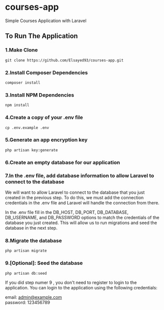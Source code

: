 # courses-app

Simple Courses Application with Laravel

## To Run The Application

### 1.Make Clone

```
git clone https://github.com/Elsayed93/courses-app.git
```

### 2.Install Composer Dependencies

```
composer install
```

### 3.Install NPM Dependencies

```
npm install
```

### 4.Create a copy of your .env file

```
cp .env.example .env
```

### 5.Generate an app encryption key

```
php artisan key:generate
```

### 6.Create an empty database for our application

### 7.In the .env file, add database information to allow Laravel to connect to the database

<p>
    We will want to allow Laravel to connect to the database that you just created in the previous step. To do this, we must add the connection credentials in the .env file and Laravel will handle the connection from there.

In the .env file fill in the DB_HOST, DB_PORT, DB_DATABASE, DB_USERNAME, and DB_PASSWORD options to match the credentials of the database you just created. This will allow us to run migrations and seed the database in the next step.

</p>

### 8.Migrate the database

```
php artisan migrate
```

### 9.[Optional]: Seed the database

```
php artisan db:seed
```

<p>
If you did step numer 9 , you don't need to register to login to the application.
You can login to the application using the following credentials:

email:    admin@example.com <br>
password: 123456789

</p>
